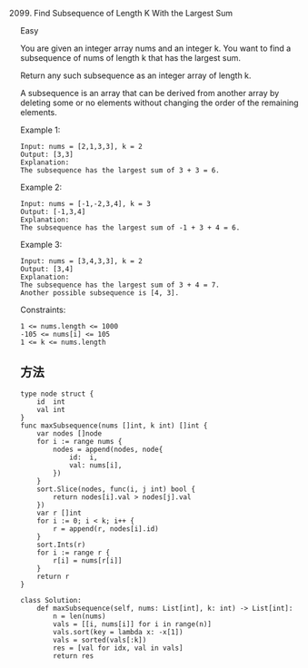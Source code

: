 2099. Find Subsequence of Length K With the Largest Sum


Easy


You are given an integer array nums and an integer k. You want to find a subsequence of nums of length k that has the largest sum.

Return any such subsequence as an integer array of length k.

A subsequence is an array that can be derived from another array by deleting some or no elements without changing the order of the remaining elements.

 

Example 1:

```
Input: nums = [2,1,3,3], k = 2
Output: [3,3]
Explanation:
The subsequence has the largest sum of 3 + 3 = 6.
```

Example 2:

```
Input: nums = [-1,-2,3,4], k = 3
Output: [-1,3,4]
Explanation: 
The subsequence has the largest sum of -1 + 3 + 4 = 6.
```

Example 3:

```
Input: nums = [3,4,3,3], k = 2
Output: [3,4]
Explanation:
The subsequence has the largest sum of 3 + 4 = 7. 
Another possible subsequence is [4, 3].
```

Constraints:

```
1 <= nums.length <= 1000
-105 <= nums[i] <= 105
1 <= k <= nums.length
```

## 方法


```
type node struct {
	id  int
	val int
}
func maxSubsequence(nums []int, k int) []int {
	var nodes []node
	for i := range nums {
		nodes = append(nodes, node{
			id:  i,
			val: nums[i],
		})
	}
	sort.Slice(nodes, func(i, j int) bool {
		return nodes[i].val > nodes[j].val
	})
	var r []int
	for i := 0; i < k; i++ {
		r = append(r, nodes[i].id)
	}
    sort.Ints(r)
	for i := range r {
		r[i] = nums[r[i]]
	}
    return r
}

```



```
class Solution:
    def maxSubsequence(self, nums: List[int], k: int) -> List[int]:
        n = len(nums)
        vals = [[i, nums[i]] for i in range(n)]
        vals.sort(key = lambda x: -x[1])
        vals = sorted(vals[:k])
        res = [val for idx, val in vals]
        return res

```